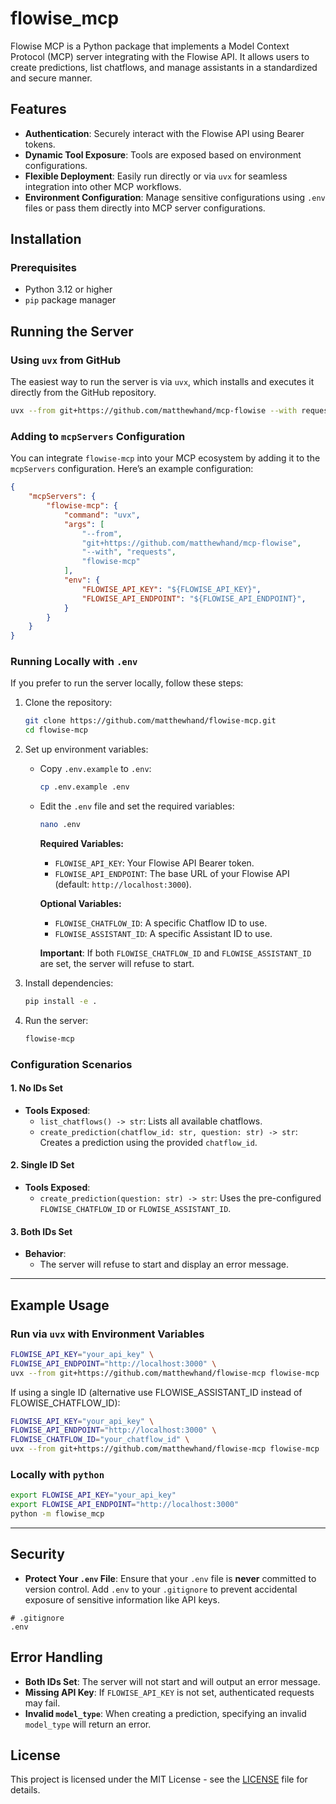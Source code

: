 # flowise_mcp

Flowise MCP is a Python package that implements a Model Context Protocol (MCP) server integrating with the Flowise API. It allows users to create predictions, list chatflows, and manage assistants in a standardized and secure manner.

## Features

- **Authentication**: Securely interact with the Flowise API using Bearer tokens.
- **Dynamic Tool Exposure**: Tools are exposed based on environment configurations.
- **Flexible Deployment**: Easily run directly or via `uvx` for seamless integration into other MCP workflows.
- **Environment Configuration**: Manage sensitive configurations using `.env` files or pass them directly into MCP server configurations.

## Installation

### Prerequisites

- Python 3.12 or higher
- `pip` package manager

## Running the Server

### Using `uvx` from GitHub

The easiest way to run the server is via `uvx`, which installs and executes it directly from the GitHub repository.

```bash
uvx --from git+https://github.com/matthewhand/mcp-flowise --with requests flowise-mcp
```

### Adding to `mcpServers` Configuration

You can integrate `flowise-mcp` into your MCP ecosystem by adding it to the `mcpServers` configuration. Here’s an example configuration:

```json
{
    "mcpServers": {
        "flowise-mcp": {
            "command": "uvx",
            "args": [
                "--from", 
                "git+https://github.com/matthewhand/mcp-flowise",
                "--with", "requests",
                "flowise-mcp"
            ],
            "env": {
                "FLOWISE_API_KEY": "${FLOWISE_API_KEY}",
                "FLOWISE_API_ENDPOINT": "${FLOWISE_API_ENDPOINT}",
            }
        }
    }
}
```

### Running Locally with `.env`

If you prefer to run the server locally, follow these steps:

1. Clone the repository:

   ```bash
   git clone https://github.com/matthewhand/flowise-mcp.git
   cd flowise-mcp
   ```

2. Set up environment variables:

   - Copy `.env.example` to `.env`:

     ```bash
     cp .env.example .env
     ```

   - Edit the `.env` file and set the required variables:

     ```bash
     nano .env
     ```

     **Required Variables:**
     - `FLOWISE_API_KEY`: Your Flowise API Bearer token.
     - `FLOWISE_API_ENDPOINT`: The base URL of your Flowise API (default: `http://localhost:3000`).

     **Optional Variables:**
     - `FLOWISE_CHATFLOW_ID`: A specific Chatflow ID to use.
     - `FLOWISE_ASSISTANT_ID`: A specific Assistant ID to use.

     **Important**: If both `FLOWISE_CHATFLOW_ID` and `FLOWISE_ASSISTANT_ID` are set, the server will refuse to start.

3. Install dependencies:

   ```bash
   pip install -e .
   ```

4. Run the server:

   ```bash
   flowise-mcp
   ```

### Configuration Scenarios

#### 1. No IDs Set

- **Tools Exposed**:
  - `list_chatflows() -> str`: Lists all available chatflows.
  - `create_prediction(chatflow_id: str, question: str) -> str`: Creates a prediction using the provided `chatflow_id`.

#### 2. Single ID Set

- **Tools Exposed**:
  - `create_prediction(question: str) -> str`: Uses the pre-configured `FLOWISE_CHATFLOW_ID` or `FLOWISE_ASSISTANT_ID`.

#### 3. Both IDs Set

- **Behavior**:
  - The server will refuse to start and display an error message.

---

## Example Usage

### Run via `uvx` with Environment Variables

```bash
FLOWISE_API_KEY="your_api_key" \
FLOWISE_API_ENDPOINT="http://localhost:3000" \
uvx --from git+https://github.com/matthewhand/flowise-mcp flowise-mcp
```

If using a single ID (alternative use FLOWISE_ASSISTANT_ID instead of FLOWISE_CHATFLOW_ID):

```bash
FLOWISE_API_KEY="your_api_key" \
FLOWISE_API_ENDPOINT="http://localhost:3000" \
FLOWISE_CHATFLOW_ID="your_chatflow_id" \
uvx --from git+https://github.com/matthewhand/flowise-mcp flowise-mcp
```

### Locally with `python`

```bash
export FLOWISE_API_KEY="your_api_key"
export FLOWISE_API_ENDPOINT="http://localhost:3000"
python -m flowise_mcp
```

---

## Security

- **Protect Your `.env` File**: Ensure that your `.env` file is **never** committed to version control. Add `.env` to your `.gitignore` to prevent accidental exposure of sensitive information like API keys.

```gitignore
# .gitignore
.env
```

## Error Handling

- **Both IDs Set**: The server will not start and will output an error message.
- **Missing API Key**: If `FLOWISE_API_KEY` is not set, authenticated requests may fail.
- **Invalid `model_type`**: When creating a prediction, specifying an invalid `model_type` will return an error.

## License

This project is licensed under the MIT License - see the [LICENSE](LICENSE) file for details.

